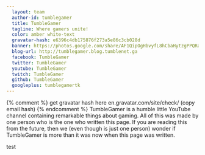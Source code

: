 ```yaml
---
  layout: team
  author-id: tumblegamer
  title: TumbleGamer
  tagline: Where gamers unite!
  color: amber white-text
  gravatar-hash: e6396c4db175876f273a5e86c3cb028d
  banner: https://photos.google.com/share/AF1QipOgHbvyfL8hCbaHytzgPPQRassduXEjNKGU_QhKpd3bgjGt26yXiLs5SUkivKwsGw/photo/AF1QipOOdocHduNmgJKkHMPAuaq_A5D6b0IQ9Lox90-W?key=bjdxYlBldUQyVmZqamRUaFVQaUR5dXBXTXdUSWt3
  blog-url: http://tumblegamer.blog.tumblenet.ga
  facebook: TumbleGamer
  twitter: TumbleGamer
  youtube: TumbleGamer
  twitch: TumbleGamer
  github: TumbleGamer
  googleplus: tumblegamertk
---
```

{% comment %} get gravatar hash here en.gravatar.com/site/check/ (copy email hash) {% endcomment %}
TumbleGamer is a humble little YouTube channel containing remarkable things about gaming. All of this was made by one person who is the one who written this page. If you are reading this from the future, then we (even though is just one person) wonder if TumbleGamer is more than it was now when this page was written.
<!--more-->
test

